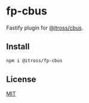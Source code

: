 # fp-cbus

Fastify plugin for [@itross/cbus](https://github.com/itross/cbus).

## Install

```bash
npm i @itross/fp-cbus
```

## License
[MIT](LICENSE)